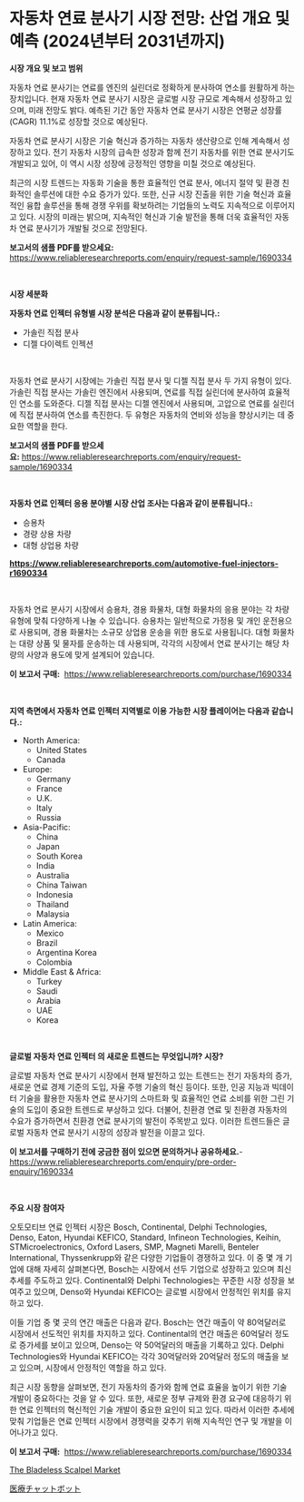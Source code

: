 <p><h1>자동차 연료 분사기 시장 전망: 산업 개요 및 예측 (2024년부터 2031년까지)</h1></p><p><strong>시장 개요 및 보고 범위</strong></p>
<p><p>자동차 연료 분사기는 연료를 엔진의 실린더로 정확하게 분사하여 연소를 원활하게 하는 장치입니다. 현재 자동차 연료 분사기 시장은 글로벌 시장 규모로 계속해서 성장하고 있으며, 미래 전망도 밝다. 예측된 기간 동안 자동차 연료 분사기 시장은 연평균 성장률(CAGR) 11.1%로 성장할 것으로 예상된다.</p><p>자동차 연료 분사기 시장은 기술 혁신과 증가하는 자동차 생산량으로 인해 계속해서 성장하고 있다. 전기 자동차 시장의 급속한 성장과 함께 전기 자동차를 위한 연료 분사기도 개발되고 있어, 이 역시 시장 성장에 긍정적인 영향을 미칠 것으로 예상된다.</p><p>최근의 시장 트렌드는 자동화 기술을 통한 효율적인 연료 분사, 에너지 절약 및 환경 친화적인 솔루션에 대한 수요 증가가 있다. 또한, 신규 시장 진출을 위한 기술 혁신과 효율적인 융합 솔루션을 통해 경쟁 우위를 확보하려는 기업들의 노력도 지속적으로 이루어지고 있다. 시장의 미래는 밝으며, 지속적인 혁신과 기술 발전을 통해 더욱 효율적인 자동차 연료 분사기가 개발될 것으로 전망된다.</p></p>
<p><strong>보고서의 샘플 PDF를 받으세요:</strong> <a href="https://www.reliableresearchreports.com/enquiry/request-sample/1690334">https://www.reliableresearchreports.com/enquiry/request-sample/1690334</a></p>
<p>&nbsp;</p>
<p><strong>시장 세분화</strong></p>
<p><strong>자동차 연료 인젝터 유형별 시장 분석은 다음과 같이 분류됩니다.:</strong></p>
<p><ul><li>가솔린 직접 분사</li><li>디젤 다이렉트 인젝션</li></ul></p>
<p>&nbsp;</p>
<p><p>자동차 연료 분사기 시장에는 가솔린 직접 분사 및 디젤 직접 분사 두 가지 유형이 있다. 가솔린 직접 분사는 가솔린 엔진에서 사용되며, 연료를 직접 실린더에 분사하여 효율적인 연소를 도와준다. 디젤 직접 분사는 디젤 엔진에서 사용되며, 고압으로 연료를 실린더에 직접 분사하여 연소를 촉진한다. 두 유형은 자동차의 연비와 성능을 향상시키는 데 중요한 역할을 한다.</p></p>
<p><strong>보고서의 샘플 PDF를 받으세요:</strong>&nbsp;<a href="https://www.reliableresearchreports.com/enquiry/request-sample/1690334">https://www.reliableresearchreports.com/enquiry/request-sample/1690334</a></p>
<p>&nbsp;</p>
<p><strong> 자동차 연료 인젝터 응용 분야별 시장 산업 조사는 다음과 같이 분류됩니다.:</strong></p>
<p><ul><li>승용차</li><li>경량 상용 차량</li><li>대형 상업용 차량</li></ul></p>
<p><strong><a href="https://www.reliableresearchreports.com/automotive-fuel-injectors-r1690334">https://www.reliableresearchreports.com/automotive-fuel-injectors-r1690334</a></strong></p>
<p>&nbsp;</p>
<p><p>자동차 연료 분사기 시장에서 승용차, 경용 화물차, 대형 화물차의 응용 분야는 각 차량 유형에 맞춰 다양하게 나눌 수 있습니다. 승용차는 일반적으로 가정용 및 개인 운전용으로 사용되며, 경용 화물차는 소규모 상업용 운송을 위한 용도로 사용됩니다. 대형 화물차는 대량 상품 및 물자를 운송하는 데 사용되며, 각각의 시장에서 연료 분사기는 해당 차량의 사양과 용도에 맞게 설계되어 있습니다.</p></p>
<p><strong>이 보고서 구매:</strong>&nbsp; <a href="https://www.reliableresearchreports.com/purchase/1690334">https://www.reliableresearchreports.com/purchase/1690334</a></p>
<p>&nbsp;</p>
<p><strong>지역 측면에서 자동차 연료 인젝터 지역별로 이용 가능한 시장 플레이어는 다음과 같습니다.:</strong></p>
<p><ul>
    <li>
        North America:
        <ul>
            <li>United States</li>
            <li>Canada</li>
        </ul>
    </li>
    <li>
        Europe:
        <ul>
            <li>Germany</li>
            <li>France</li>
            <li>U.K.</li>
            <li>Italy</li>
            <li>Russia</li>
        </ul>
    </li>
    <li>
        Asia-Pacific:
        <ul>
            <li>China</li>
            <li>Japan</li>
            <li>South Korea</li>
            <li>India</li>
            <li>Australia</li>
            <li>China Taiwan</li>
            <li>Indonesia</li>
            <li>Thailand</li>
            <li>Malaysia</li>
        </ul>
    </li>
    <li>
        Latin America:
        <ul>
            <li>Mexico</li>
            <li>Brazil</li>
            <li>Argentina Korea</li>
            <li>Colombia</li>
        </ul>
    </li>
    <li>
        Middle East & Africa:
        <ul>
            <li>Turkey</li>
            <li>Saudi</li>
            <li>Arabia</li>
            <li>UAE</li>
            <li>Korea</li>
        </ul>
    </li>
    </ul></p>
<p>&nbsp;</p>
<p><strong>글로벌 자동차 연료 인젝터 의 새로운 트렌드는 무엇입니까? 시장?</strong></p>
<p><p>글로벌 자동차 연료 분사기 시장에서 현재 발전하고 있는 트렌드는 전기 자동차의 증가, 새로운 연료 경제 기준의 도입, 자율 주행 기술의 혁신 등이다. 또한, 인공 지능과 빅데이터 기술을 활용한 자동차 연료 분사기의 스마트화 및 효율적인 연료 소비를 위한 그린 기술의 도입이 중요한 트렌드로 부상하고 있다. 더불어, 친환경 연료 및 친환경 자동차의 수요가 증가하면서 친환경 연료 분사기의 발전이 주목받고 있다. 이러한 트렌드들은 글로벌 자동차 연료 분사기 시장의 성장과 발전을 이끌고 있다.</p></p>
<p><strong>이 보고서를 구매하기 전에 궁금한 점이 있으면 문의하거나 공유하세요.</strong>- <a href="https://www.reliableresearchreports.com/enquiry/pre-order-enquiry/1690334">https://www.reliableresearchreports.com/enquiry/pre-order-enquiry/1690334</a></p>
<p>&nbsp;</p>
<p><strong>주요 시장 참여자</strong></p>
<p><p>오토모티브 연료 인젝터 시장은 Bosch, Continental, Delphi Technologies, Denso, Eaton, Hyundai KEFICO, Standard, Infineon Technologies, Keihin, STMicroelectronics, Oxford Lasers, SMP, Magneti Marelli, Benteler International, Thyssenkrupp와 같은 다양한 기업들이 경쟁하고 있다. 이 중 몇 개 기업에 대해 자세히 살펴본다면, Bosch는 시장에서 선두 기업으로 성장하고 있으며 최신 추세를 주도하고 있다. Continental와 Delphi Technologies는 꾸준한 시장 성장을 보여주고 있으며, Denso와 Hyundai KEFICO는 글로벌 시장에서 안정적인 위치를 유지하고 있다.</p><p>이들 기업 중 몇 곳의 연간 매출은 다음과 같다. Bosch는 연간 매출이 약 80억달러로 시장에서 선도적인 위치를 차지하고 있다. Continental의 연간 매출은 60억달러 정도로 증가세를 보이고 있으며, Denso는 약 50억달러의 매출을 기록하고 있다. Delphi Technologies와 Hyundai KEFICO는 각각 30억달러와 20억달러 정도의 매출을 보고 있으며, 시장에서 안정적인 역할을 하고 있다.</p><p>최근 시장 동향을 살펴보면, 전기 자동차의 증가와 함께 연료 효율을 높이기 위한 기술 개발이 중요하다는 것을 알 수 있다. 또한, 새로운 정부 규제와 환경 요구에 대응하기 위한 연료 인젝터의 혁신적인 기술 개발이 중요한 요인이 되고 있다. 따라서 이러한 추세에 맞춰 기업들은 연료 인젝터 시장에서 경쟁력을 갖추기 위해 지속적인 연구 및 개발을 이어나가고 있다.</p></p>
<p><strong>이 보고서 구매:</strong>&nbsp;&nbsp;<a href="https://www.reliableresearchreports.com/purchase/1690334">https://www.reliableresearchreports.com/purchase/1690334</a></p>
<p><p><a href="https://github.com/dimitrishawkinswaynenp91rgz/Market-Research-Report-List-2/blob/main/the-bladeless-scalpel-market.md">The Bladeless Scalpel Market</a></p><p><a href="https://github.com/one-cool-chick/Market-Research-Report-List-1/blob/main/555706223541.md">医療チャットボット</a></p></p>